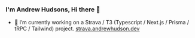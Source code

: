 ### I'm Andrew Hudsons, Hi there 👋

- 🔭 I’m currently working on a Strava / T3 (Typescript / Next.js / Prisma / tRPC / Tailwind) project. [strava.andrewhudson.dev](https://strava.andrewhudson.dev)

<!--
**bigandy/bigandy** is a ✨ _special_ ✨ repository because its `README.md` (this file) appears on your GitHub profile.

Here are some ideas to get you started:

- 🔭 I’m currently working on ...
- 🌱 I’m currently learning ...
- 👯 I’m looking to collaborate on ...
- 🤔 I’m looking for help with ...
- 💬 Ask me about ...
- 📫 How to reach me: ...
- 😄 Pronouns: ...
- ⚡ Fun fact: ...
-->

